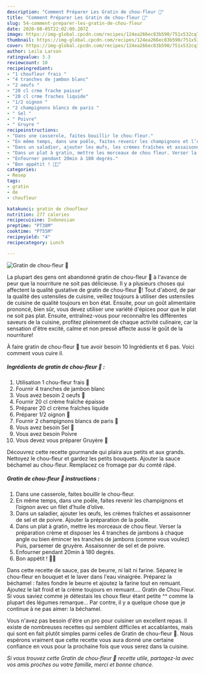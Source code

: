 ```yaml
---
description: "Comment Préparer Les Gratin de chou-fleur 🥬"
title: "Comment Préparer Les Gratin de chou-fleur 🥬"
slug: 54-comment-preparer-les-gratin-de-chou-fleur
date: 2020-08-05T22:02:09.207Z
image: https://img-global.cpcdn.com/recipes/124ea266ec83b590/751x532cq70/gratin-de-chou-fleur-🥬-photo-principale-de-la-recette.jpg
thumbnail: https://img-global.cpcdn.com/recipes/124ea266ec83b590/751x532cq70/gratin-de-chou-fleur-🥬-photo-principale-de-la-recette.jpg
cover: https://img-global.cpcdn.com/recipes/124ea266ec83b590/751x532cq70/gratin-de-chou-fleur-🥬-photo-principale-de-la-recette.jpg
author: Leila Larson
ratingvalue: 3.3
reviewcount: 10
recipeingredient:
- "1 choufleur frais "
- "4 tranches de jambon blanc"
- "2 oeufs "
- "20 cl crme frache paisse"
- "20 cl crme fraches liquide"
- "1/2 oignon "
- "2 champignons blancs de paris "
- " Sel "
- " Poivre"
- " Gruyre "
recipeinstructions:
- "Dans une casserole, faites bouillir le chou-fleur."
- "En même temps, dans une poêle, faites revenir les champignons et l’oignon avec un filet d’huile d’olive."
- "Dans un saladier, ajouter les œufs, les crèmes fraîches et assaisonner de sel et de poivre. Ajouter la préparation de la poêle."
- "Dans un plat à gratin, mettre les morceaux de chou fleur. Verser la préparation crème et disposer les 4 tranches de jambons à chaque angle ou bien émincer les tranches de jambons (comme vous voulez) Puis, parsemer de gruyère. Assaisonner de sel et de poivre."
- "Enfourner pendant 20min à 180 degrés."
- "Bon appétit ! 🤤🥬"
categories:
- Resep
tags:
- gratin
- de
- choufleur

katakunci: gratin de choufleur 
nutrition: 277 calories
recipecuisine: Indonesian
preptime: "PT38M"
cooktime: "PT55M"
recipeyield: "4"
recipecategory: Lunch

---
```



![Gratin de chou-fleur 🥬](https://img-global.cpcdn.com/recipes/124ea266ec83b590/751x532cq70/gratin-de-chou-fleur-🥬-photo-principale-de-la-recette.jpg)

La plupart des gens ont abandonné gratin de chou-fleur 🥬 à l'avance de peur que la nourriture ne soit pas délicieuse. Il y a plusieurs choses qui affectent la qualité gustative de gratin de chou-fleur 🥬! Tout d'abord, de par la qualité des ustensiles de cuisine, veillez toujours à utiliser des ustensiles de cuisine de qualité toujours en bon état. Ensuite, pour un goût alimentaire prononcé, bien sûr, vous devez utiliser une variété d'épices pour que le plat ne soit pas plat. Ensuite, entraînez-vous pour reconnaître les différentes saveurs de la cuisine, profitez pleinement de chaque activité culinaire, car la sensation d'être excité, calme et non pressé affecte aussi le goût de la nourriture!

<!--inarticleads1-->

À faire gratin de chou-fleur 🥬 tue avoir besoin 10 Ingrédients et 6 pas. Voici comment vous cuire il.

##### Ingrédients de gratin de chou-fleur 🥬 :

1. Utilisation 1 chou-fleur frais 🥬
1. Fournir 4 tranches de jambon blanc
1. Vous avez besoin 2 oeufs 🥚
1. Fournir 20 cl crème fraîche épaisse
1. Préparer 20 cl crème fraîches liquide
1. Préparer 1/2 oignon 🧅
1. Fournir 2 champignons blancs de paris 🍄
1. Vous avez besoin  Sel 🧂
1. Vous avez besoin  Poivre
1. Vous devez vous préparer  Gruyère 🧀


Découvrez cette recette gourmande qui plaira aux petits et aux grands. Nettoyez le chou-fleur et gardez les petits bouquets. Ajouter la sauce béchamel au chou-fleur. Remplacez ce fromage par du comté râpé. 

<!--inarticleads2-->

##### Gratin de chou-fleur 🥬 instructions :

1. Dans une casserole, faites bouillir le chou-fleur.
1. En même temps, dans une poêle, faites revenir les champignons et l’oignon avec un filet d’huile d’olive.
1. Dans un saladier, ajouter les œufs, les crèmes fraîches et assaisonner de sel et de poivre. Ajouter la préparation de la poêle.
1. Dans un plat à gratin, mettre les morceaux de chou fleur. Verser la préparation crème et disposer les 4 tranches de jambons à chaque angle ou bien émincer les tranches de jambons (comme vous voulez) Puis, parsemer de gruyère. Assaisonner de sel et de poivre.
1. Enfourner pendant 20min à 180 degrés.
1. Bon appétit ! 🤤🥬


Dans cette recette de sauce, pas de beurre, ni lait ni farine. Séparez le chou-fleur en bouquet et le laver dans l&#39;eau vinaigrée. Préparez la béchamel : faites fondre le beurre et ajoutez la farine tout en remuant. Ajoutez le lait froid et la crème toujours en remuant.… Gratin de Chou Fleur. Si vous saviez comme je détestais les choux fleur étant petite ^^ comme la plupart des légumes remarque… Par contre, il y a quelque chose que je continue à ne pas aimer: la béchamel. 

<!--inarticleads1-->

<p>
Vous n'avez pas besoin d'être un pro pour cuisiner un excellent repas. Il existe de nombreuses recettes qui semblent difficiles et accablantes, mais qui sont en fait plutôt simples parmi celles de Gratin de chou-fleur 🥬. Nous espérons vraiment que cette recette vous aura donné une certaine confiance en vous pour la prochaine fois que vous serez dans la cuisine.
</p>

<p>
<i>Si vous trouvez cette Gratin de chou-fleur 🥬 recette utile, partagez-la avec vos amis proches ou votre famille, merci et bonne chance.</i>
</p>

